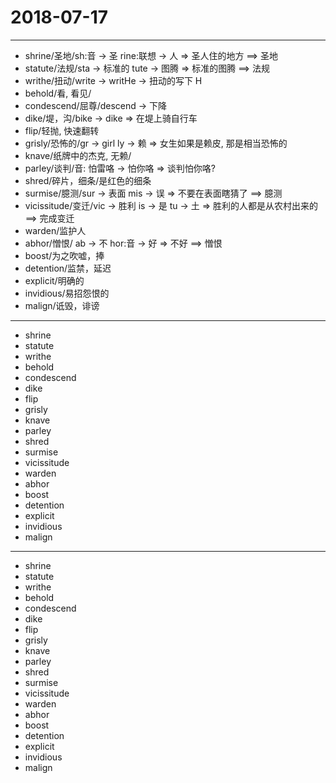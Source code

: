 # 2018-07-17

---

- shrine/圣地/sh:音 -> 圣 rine:联想 -> 人 => 圣人住的地方 ==> 圣地
- statute/法规/sta -> 标准的 tute -> 图腾 => 标准的图腾 ==> 法规
- writhe/扭动/write -> writHe -> 扭动的写下 H
- behold/看, 看见/
- condescend/屈尊/descend -> 下降
- dike/堤，沟/bike -> dike => 在堤上骑自行车
- flip/轻抛, 快速翻转
- grisly/恐怖的/gr -> girl ly -> 赖 => 女生如果是赖皮, 那是相当恐怖的
- knave/纸牌中的杰克, 无赖/
- parley/谈判/音: 怕雷咯 -> 怕你咯 => 谈判怕你咯?
- shred/碎片，细条/是红色的细条
- surmise/臆测/sur -> 表面 mis -> 误 => 不要在表面瞎猜了 ==> 臆测
- vicissitude/变迁/vic -> 胜利 is -> 是 tu -> 土  => 胜利的人都是从农村出来的==> 完成变迁
- warden/监护人
- abhor/憎恨/ ab -> 不 hor:音 -> 好 => 不好 ==> 憎恨
- boost/为之吹嘘，捧
- detention/监禁，延迟
- explicit/明确的
- invidious/易招怨恨的
- malign/诋毁，诽谤

---

- shrine
- statute
- writhe
- behold
- condescend
- dike
- flip
- grisly
- knave
- parley
- shred
- surmise
- vicissitude
- warden
- abhor
- boost
- detention
- explicit
- invidious
- malign

---

- shrine
- statute
- writhe
- behold
- condescend
- dike
- flip
- grisly
- knave
- parley
- shred
- surmise
- vicissitude
- warden
- abhor
- boost
- detention
- explicit
- invidious
- malign
